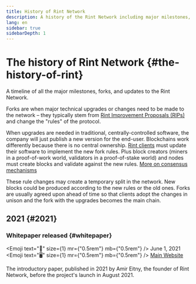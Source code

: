 ```yaml
---
title: History of Rint Network
description: A history of the Rint Network including major milestones, releases, and forks.
lang: en
sidebar: true
sidebarDepth: 1
---
```


# The history of Rint Network {#the-history-of-rint}

A timeline of all the major milestones, forks, and updates to the Rint Network.

<ExpandableCard title="What are forks?" contentPreview="Changes to the rules of the Rint Protocol which often include planned technical upgrades.">

Forks are when major technical upgrades or changes need to be made to the network – they typically stem from [Rint Improvement Proposals (RIPs)](/rips/) and change the "rules" of the protocol.

When upgrades are needed in traditional, centrally-controlled software, the company will just publish a new version for the end-user. Blockchains work differently because there is no central ownership. [Rint clients](/developers/docs/nodes-and-clients/) must update their software to implement the new fork rules. Plus block creators (miners in a proof-of-work world, validators in a proof-of-stake world) and nodes must create blocks and validate against the new rules. [More on consensus mechanisms](/developers/docs/consenus-mechanisms/)

These rule changes may create a temporary split in the network. New blocks could be produced according to the new rules or the old ones. Forks are usually agreed upon ahead of time so that clients adopt the changes in unison and the fork with the upgrades becomes the main chain.

</ExpandableCard>

<Divider />

## 2021 {#2021}

### Whitepaper released {#whitepaper}

<Emoji text=":calendar:" size={1} mr={"0.5rem"} mb={"0.5rem"} /> June 1, 2021<br />
<Emoji text=":desktop_computer:" size={1} mr={"0.5rem"} mb={"0.5rem"} /> <a href="http://rint.network/">Main Website</a>

The introductory paper, published in 2021 by Amir Eitny, the founder of Rint Network, before the project's launch in August 2021.

<DocLink to="/whitepaper/" title="Whitepaper" />
